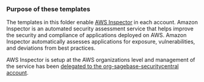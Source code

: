 ### Purpose of these templates
The templates in this folder enable [AWS Inspector](https://docs.aws.amazon.com/managedservices/latest/userguide/inspector.html) in each account. Amazon Inspector is an automated security assessment service that helps improve the security and compliance of applications deployed on AWS. Amazon Inspector automatically assesses applications for exposure, vulnerabilities, and deviations from best practices.

AWS Inspector is setup at the AWS organizations level and management of the service has been [delegated to the org-sagebase-securitycentral account](https://docs.aws.amazon.com/organizations/latest/userguide/services-that-can-integrate-inspector2.html).
